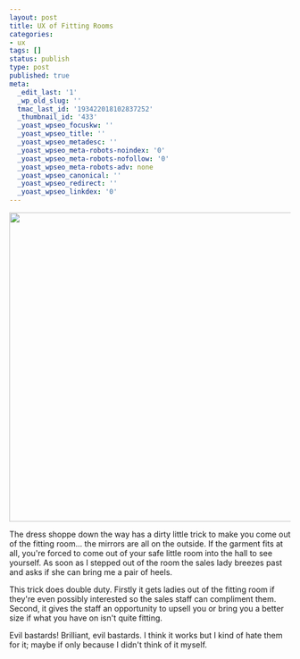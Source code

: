 ```yaml
---
layout: post
title: UX of Fitting Rooms
categories:
- ux
tags: []
status: publish
type: post
published: true
meta:
  _edit_last: '1'
  _wp_old_slug: ''
  tmac_last_id: '193422018102837252'
  _thumbnail_id: '433'
  _yoast_wpseo_focuskw: ''
  _yoast_wpseo_title: ''
  _yoast_wpseo_metadesc: ''
  _yoast_wpseo_meta-robots-noindex: '0'
  _yoast_wpseo_meta-robots-nofollow: '0'
  _yoast_wpseo_meta-robots-adv: none
  _yoast_wpseo_canonical: ''
  _yoast_wpseo_redirect: ''
  _yoast_wpseo_linkdex: '0'
---
```

<a href="http://skinnywhitegirl.com/blog/wp-content/uploads/2011/06/fitting_room.jpg"><img src="http://skinnywhitegirl.com/blog/wp-content/uploads/2011/06/fitting_room-600x554.jpg" alt="" title="Fitting Room" width="600" height="554" class="aligncenter size-large wp-image-433" /></a>

The dress shoppe down the way has a dirty little trick to make you come out of the fitting room... the mirrors are all on the outside. If the garment fits at all, you're forced to come out of your safe little room into the hall to see yourself. As soon as I stepped out of the room the sales lady breezes past and asks if she can bring me a pair of heels. 

This trick does double duty. Firstly it gets ladies out of the fitting room if they're even possibly interested so the sales staff can compliment them. Second, it gives the staff an opportunity to upsell you or bring you a better size if what you have on isn't quite fitting.

Evil bastards! Brilliant, evil bastards. I think it works but I kind of hate them for it; maybe if only because I didn't think of it myself.
